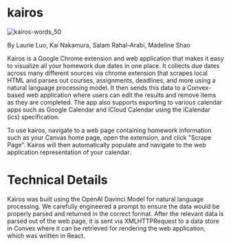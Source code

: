 # kairos
![kairos-words_50](https://user-images.githubusercontent.com/68395942/219906445-b8603692-29ff-484b-8380-1bba074e0f00.png)

By Laurie Luo, Kai Nakamura, Salam Rahal-Arabi, Madeline Shao

Kairos is a Google Chrome extension and web application that makes it easy to visualize all your homework due dates in one place. It collects due dates across many different sources via chrome extension that scrapes local HTML and parses out courses, assignments, deadlines, and more using a natural language processing model. It then sends this data to a Convex-based web application where users can edit the results and remove items as they are completed. The app also supports exporting to various calendar apps such as Google Calendar and iCloud Calendar using the iCalendar (ics) specification. 

To use kairos, navigate to a web page containing homework information such as your Canvas home page, open the extension, and click "Scrape Page". Kairos will then automatically populate and navigate to the web application representation of your calendar.

# Technical Details 
Kairos was built using the OpenAI Davinci Model for natural language processing. We carefully engineered a prompt to ensure the data would be properly parsed and returned in the correct format. After the relevant data is parsed out of the web page, it is sent via XMLHTTPRequest to a data store in Convex where it can be retrieved for rendering the web application, which was written in React.
